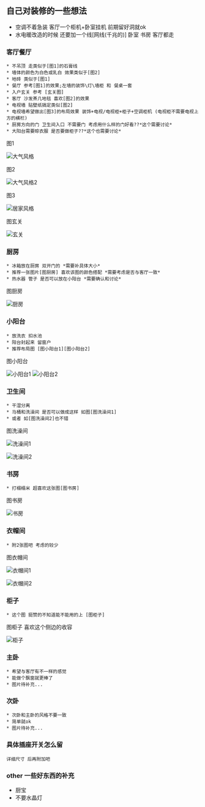 ## 自己对装修的一些想法

* 空调不着急装 客厅一个柜机+卧室挂机 前期留好洞就ok
* 水电暖改造的时候 还要加一个线[网线(千兆的)] 卧室 书房 客厅都走

### 客厅餐厅
    * 不吊顶 走类似于[图1]的石膏线
    * 墙体的颜色为白色或乳白 效果类似于[图2]
    * 地砖 类似于[图1]
    * 餐厅 参考[图1]的效果;左墙的装饰\灯\墙柜 和 餐桌一套
    * 入户玄关 参考 [玄关图]
    * 客厅 沙发茶几地毯 喜欢[图2]的效果
    * 电视墙 贴壁纸搞定类似[图2]
    * 电视墙希望做出[图3]的布局效果 装饰+电视/电视柜+柜子+空调柜机 (电视柜不需要电视上方的横栏)
    * 厨房方向的门 卫生间入口 不需要门 考虑用什么样的门好看??*这个需要讨论*
    * 大阳台需要晾衣服 是否要做柜子??*这个也需要讨论*
   
 图1
 
 ![大气风格](img/1.jpg)
 
 图2
 
 ![大气风格2](img/2.jpg)
 
 图3
 
 ![居家风格](img/3.jpg)
 
 图玄关
 
 ![玄关](img/7.jpg)    
   
### 厨房
    * 冰箱放在厨房 双开门的 *需要补具体大小*
    * 推荐一张图片[图厨房] 喜欢该图的颜色搭配 *需要考虑是否与客厅一致*
    * 热水器 管子 是否可以放在小阳台 *需要确认和讨论*
 
 图厨房
    
 ![厨房](img/14.jpg)   
    
### 小阳台
    * 放洗衣 扣水池 
    * 阳台封起来 留窗户
    * 推荐布局图 [图小阳台1][图小阳台2]
  
 图小阳台   
    
 ![小阳台1](img/15.jpg)
 ![小阳台2](img/16.jpg)
    
### 卫生间
    * 干湿分离
    * 马桶和洗澡间 是否可以做成这样 如图[图洗澡间1]
    * 或者 如[图洗澡间2]也不错
    
 图洗澡间
 
 ![洗澡间1](img/17.jpg)
 
 ![洗澡间2](img/18.png)   
    
### 书房
    * 打榻榻米 超喜欢这张图[图书房]
 
 图书房
 
 ![书房](img/13.jpg)   
    
### 衣帽间
    * 附2张图吧 考虑的较少
 
 图衣帽间
 
 ![衣帽间1](img/19.jpg) 
   
 ![衣帽间2](img/20.jpg)   
    
### 柜子
    * 这个图 挺赞的不知道能不能用的上 [图柜子]
 
 图柜子 喜欢这个侧边的收容
 
 ![柜子](img/21.jpeg)   
    
### 主卧
    * 希望与客厅有不一样的感觉 
    * 能做个飘窗就更棒了
    * 图片待补充...
### 次卧
    * 次卧和主卧的风格不要一致
    * 简单就ok
    * 图片待补充...
### 具体插座开关怎么留 
    详细尺寸 后再附加吧    
    
### other 一些好东西的补充
   * 厨宝
   * 不要水晶灯  
    